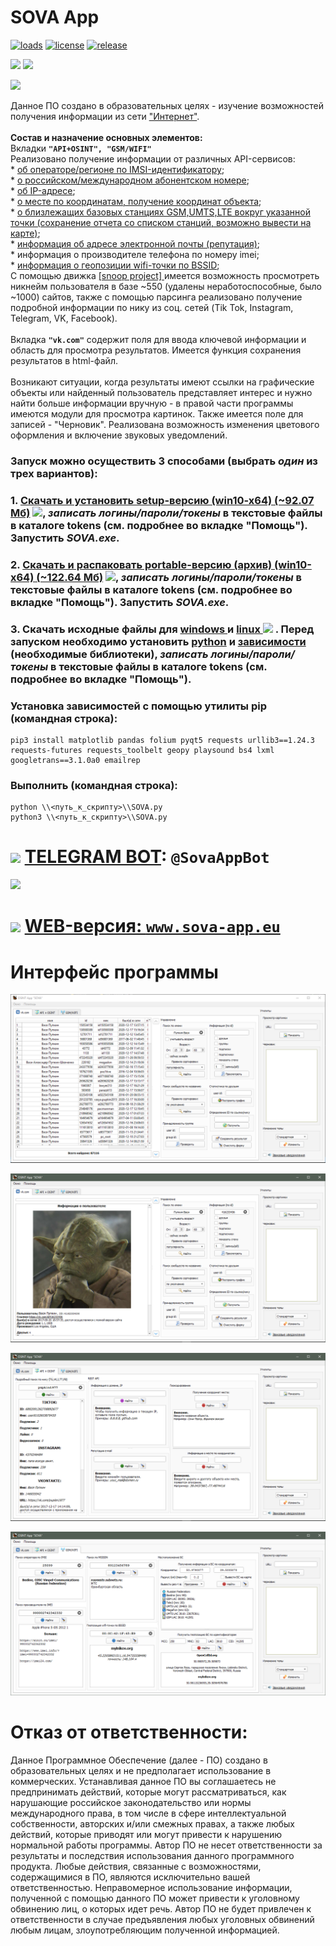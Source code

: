 # SOVA App
[![loads](https://img.shields.io/github/downloads/uav-profile/SOVA-App/total.svg)](https://github.com/uav-profile/SOVA-App/releases/download/v2.0.1/SOVA.v.2.Setup.exe)
[![license](https://img.shields.io/github/license/uav-profile/SOVA-App.svg)](https://github.com/uav-profile/SOVA-App/releases/download/v2.0.1/SOVA.v.2.Setup.exe)
[![release](https://badgen.net/github/release/uav-profile/SOVA-App)](https://github.com/uav-profile/SOVA-App/releases/download/v2.0.1/SOVA.v.2.Setup.exe)

[![](https://img.shields.io/badge/Windows-0078D6?style=for-the-badge&logo=windows&logoColor=white)](https://github.com/uav-profile/SOVA-App/archive/main.zip)
[![](https://img.shields.io/badge/Ubuntu-E95420?style=for-the-badge&logo=ubuntu&logoColor=white)](https://github.com/uav-profile/SOVA-App/blob/main/sources/sova_app_on_linux.tar.gz)


![](https://github.com/uav-profile/SOVA-App/blob/main/sources/images/about.jpg)

Данное ПО создано в образовательных целях - изучение возможностей получения информации из сети <a href="https://ru.wikipedia.org/wiki/%D0%98%D0%BD%D1%82%D0%B5%D1%80%D0%BD%D0%B5%D1%82">"Интернет"</a>.
<br><br><b>Состав и назначение основных элементов:</b>
<br>Вкладки <code><b>"API+OSINT", "GSM/WIFI"</b></code>
<br> Реализовано получение информации от различных API-сервисов:
<br> * <a href="https://github.com/uav-profile/SOVA-App/blob/main/sources/text_data/mcc_codes.json">об операторе/регионе по IMSI-идентификатору</a>;
<br> * <a href="https://htmlweb.ru">о российском/международном абонентском номере</a>;
<br> * <a href="https://ipinfo.io/signup">об IP-адресе</a>;
<br> * <a href="https://www.opencellid.org">о месте по координатам, получение координат объекта</a>;
<br> * <a href="https://www.opencellid.org">о близлежащих базовых станциях GSM,UMTS,LTE вокруг указанной точки (сохранение отчета со списком станций, возможно вывести на карте)</a>;
<br> * <a href="https://emailrep.io">информация об адресе электронной почты (репутация)</a>;
<br> * информация о производителе телефона по номеру imei;
<br> * <a href="https://mylnikov.org">информация о геопозиции wifi-точки по BSSID</a>;
<br> С помощью движка <a href="https://github.com/snooppr/snoop"> [snoop project] </a> имеется возможность просмотреть никнейм пользователя в базе ~550 (удалены неработоспособные, было ~1000) сайтов, также с помощью парсинга реализовано получение подробной информации по нику из соц. сетей (Tik Tok, Instagram, Telegram, VK, Facebook).
<br>
<br> Вкладка <code><b>"vk.com"</b></code> содержит поля для ввода ключевой информации и область для просмотра результатов. Имеется функция сохранения результатов в html-файл.
<br>
<br> Возникают ситуации, когда результаты имеют ссылки на графические объекты или найденный пользователь представляет интерес и нужно найти больше информации вручную - в правой части программы имеются модули для просмотра картинок. Также имеется поле для записей - "Черновик". Реализована возможность изменения цветового оформления и включение звуковых уведомлений.

### Запуск можно осуществить 3 способами (выбрать <i>один</i> из трех вариантов):

### 1. <a href="https://github.com/uav-profile/SOVA-App/releases/download/v2.0.1/SOVA.v.2.Setup.exe">Скачать и установить setup-версию (win10-x64) (~92.07 Мб)</a> ![](https://github.com/uav-profile/SOVA-App/blob/main/sources/to_git/Down.png), <i>записать логины/пароли/токены</i> в текстовые файлы в каталоге <b>tokens</b> (см. подробнее во вкладке "Помощь"). Запустить <i>SOVA.exe</i>.

### 2. <a href="https://github.com/uav-profile/SOVA-App/releases/download/v2.0.0-zip/SOVA-v2-archieve-win-amd64-3.7.exe">Скачать и распаковать portable-версию (архив) (win10-x64) (~122.64 Мб)</a> ![](https://github.com/uav-profile/SOVA-App/blob/main/sources/to_git/Down.png), <i>записать логины/пароли/токены</i> в текстовые файлы в каталоге <b>tokens</b> (см. подробнее во вкладке "Помощь"). Запустить <i>SOVA.exe</i>.

### 3. Скачать исходные файлы для <a href="https://github.com/uav-profile/SOVA-App/archive/main.zip"> windows </a> и <a href="https://github.com/uav-profile/SOVA-App/blob/main/sources/sova_app_on_linux.tar.gz"> linux </a> ![](https://github.com/uav-profile/SOVA-App/blob/main/sources/to_git/Hourglass.png) . Перед запуском необходимо установить <a href="https://www.python.org/downloads/">python</a> и <a href="https://pypi.org/search/">зависимости</a> (необходимые библиотеки), <i>записать логины/пароли/токены</i> в текстовые файлы в каталоге <b>tokens</b> (см. подробнее во вкладке "Помощь").

### Установка зависимостей с помощью утилиты pip (командная строка):
    pip3 install matplotlib pandas folium pyqt5 requests urllib3==1.24.3 requests-futures requests_toolbelt geopy playsound bs4 lxml googletrans==3.1.0a0 emailrep

### Выполнить (командная строка):
    python \\<путь_к_скрипту>\\SOVA.py 
    python3 \\<путь_к_скрипту>\\SOVA.py

# ![](https://github.com/uav-profile/SOVA-App/blob/main/sources/to_git/Ok.png) <a href="https://t.me/SovaAppBot"> TELEGRAM BOT</a>: <code>@SovaAppBot</code>    
    
![](https://github.com/uav-profile/SOVA-App/blob/main/sources/to_git/tg.png)      


# ![](https://github.com/uav-profile/SOVA-App/blob/main/sources/to_git/Ok.png) <a href="http://www.sova-app.eu" target="_blank"> WEB-версия: <code>www.sova-app.eu</code> </a>  

# Интерфейс программы

![](https://github.com/uav-profile/SOVA-App/blob/main/sources/to_git/1.PNG)

![](https://github.com/uav-profile/SOVA-App/blob/main/sources/to_git/2.PNG)

![](https://github.com/uav-profile/SOVA-App/blob/main/sources/to_git/3.PNG)

![](https://github.com/uav-profile/SOVA-App/blob/main/sources/to_git/4.PNG)

# Отказ от ответственности:
   Данное Программное Обеспечение (далее - ПО) создано в образовательных целях и не предполагает использование в коммерческих. Устанавливая данное ПО вы соглашаетесь не предпринимать действий, которые могут рассматриваться, как нарушающие российское законодательство или нормы международного права, в том числе в сфере интеллектуальной собственности, авторских и/или смежных правах, а также любых действий, которые приводят или могут привести к нарушению нормальной работы программы. Автор ПО не несет ответственности за результаты и последствия использования данного программного продукта. Любые действия, связанные с возможностями, содержащимися в ПО, являются исключительно вашей ответственностью. Неправомерное использование информации, полученной с помощью данного ПО может привести к уголовному обвинению лиц, о которых идет речь. Автор ПО не будет привлечен к ответственности в случае предъявления любых уголовных обвинений любым лицам, злоупотребляющим полученной информацией.
